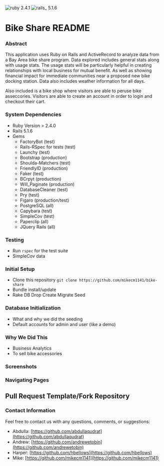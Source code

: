 ![ruby 2.4.1](https://img.shields.io/badge/ruby-2.4.1-red.svg)
![rails_ 5.1.6](https://img.shields.io/badge/rails_-5.1.6-blue.svg)

# Bike Share README

### Abstract

This application uses Ruby on Rails and ActiveRecord to analyze data from a Bay Area bike share program. Data explored includes general stats along with usage stats. The usage stats will be particularly helpful in creating relationships with local business for mutual benefit. As well as showing financial impact for immediate communities near a proposed new bike docking station. Data also includes weather information for all days. 

Also included is a bike shop where visitors are able to peruse bike asseccories. Visitors are able to create an account in order to login and checkout their cart.


### System Dependencies
 - Ruby Version > 2.4.0
 - Rails 5.1.6
 - Gems
   - FactoryBot (test)
   - Rails-RSpec for tests (test)
   - Launchy (test)
   - Bootstrap (production)
   - Shoulda-Matchers (test)
   - FriendlyID (production)
   - Faker (test)
   - BCrpyt (production)
   - Will_Paginate (production)
   - DatabaseCleaner (test)
   - Pry (test)
   - Figaro (production/test)
   - PostgreSQL (all)
   - Capybara (test)
   - SimpleCov (test)
   - Paperclip (all)
   - JQuery Rails (all)

### Testing
 - Run `rspec` for the test suite
 - SimpleCov data

### Initial Setup
 - Clone this repository ``git clone https://github.com/mikecm1141/bike-share``
 - Bundle install/update
 - Rake DB Drop Create Migrate Seed

### Database Initialization
 - What and why we did the seeding
 - Default accounts for admin and user (like a demo)

### Why We Did This
 - Business Analytics
 - To sell bike accessories

### Screenshots

### Navigating Pages

## Pull Request Template/Fork Repository

### Contact Information

Feel free to contact us with any questions, comments, or suggestions:
* Abdulla: [https://github.com/abdullaqudrat](https://github.com/abdullaqudrat)
* Andrew: [https://github.com/andrewetobin](https://github.com/andrewetobin)
* Harper: [https://github.com/hbellows](https://github.com/hbellows)
* Mike: [https://github.com/mikecm1141](https://github.com/mikecm1141)

